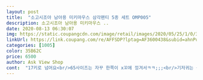 ```yaml
---
layout: post 
title:  "소고시조아 남아용 미키마우스 삼각팬티 5종 세트 OMP005" 
description: 소고시조아 남아용 미키마우스 ..
date: 2020-08-13 06:30:07 
img: https://static.coupangcdn.com/image/retail/images/2020/05/25/1/0/34faf2c4-936c-4ea6-a581-b8c0e87b0297.jpg 
linkUrl: https://link.coupang.com/re/AFFSDP?lptag=AF3600438&subid=ahnPublicAsk&pageKey=1658005762&itemId=2824788370&vendorItemId=70814252777&traceid=V0-113-f128f8b7ee566d86 
categories: [1005] 
color: 35B62C 
price: 6500 
author: Ask View Shop 
cont:  "17키로 넘어요<br/>65사이즈는 자꾸 한쪽이 x꼬에 낑겨서ㅋㅋ;;;<br/>기저귀는 늦게 뗘서 이제 한달쯤 되가요 그래서인지 미리<br/>너무 일찍 미리 사놓은거같아요ㅋㅋ<br/>넘이뻐서 미리 구매했어요<br/>디자인이 너무 이뻐서 구매했어요<br/>마감처리도 잘 되있고 좋아요^^<br/>미키도 귀여운데 팬티 색상도 어찌나 순하고 이쁘던지<br/>보관잘해서 돌아올때쯤 입히려구요<br/>사두었던 65사이즈가 ㅠㅠ 아까워서 번갈아입히는 중이예요ㅎ<br/>산중에 제일 맘에 들어욤^^♡<br/>이거 입힐때쯤 팬티가 삭는건 아니겠죠? ㅋㅋ<br/>지금 4살 앤데 70사이즈 입거든요;;<br/>팬티가 너무 예뻐요<br/>품질 좋고, 무난하게 아기팬티하기 좋아요.<br/> 사이즈는 넉넉하게 입혀도 불편한거 없이 잘 맞아요 미키그림 넘 귀엽^^<br/>화면보다 실제 제품이 더 이쁘다는 사실ㅋ<br/>" 
---
```

